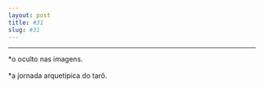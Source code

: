 ```yaml
---
layout: post
title: #31
slug: #31
---
```

---
<p class="description" style="text-align: justify;">
*o oculto nas imagens.
<br>
<br>
*a jornada arquetipica do tarô.
<br>
<br>
